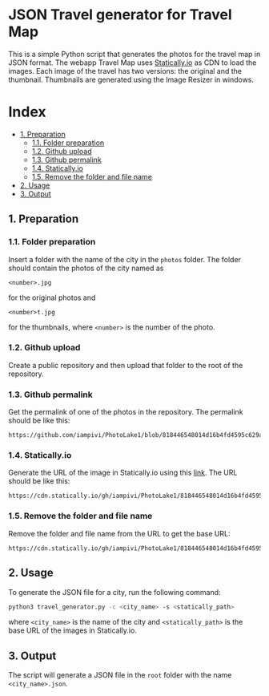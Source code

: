 # JSON Travel generator for Travel Map

This is a simple Python script that generates the photos for the travel map in JSON format. The webapp Travel Map uses [Statically.io](https://statically.io/) as CDN to load the images. Each image of the travel has two versions: the original and the thumbnail. Thumbnails are generated using the Image Resizer in windows.

# Index

- [1. Preparation](#1-preparation)
  - [1.1. Folder preparation](#11-folder-preparation)
  - [1.2. Github upload](#12-github-upload)
  - [1.3. Github permalink](#13-github-permalink)
  - [1.4. Statically.io](#14-staticallyio)
  - [1.5. Remove the folder and file name](#15-remove-the-folder-and-file-name)
- [2. Usage](#2-usage)
- [3. Output](#3-output)

## 1. Preparation

### 1.1. Folder preparation

Insert a folder with the name of the city in the `photos` folder. The folder should contain the photos of the city named as

```
<number>.jpg
```

for the original photos and

```
<number>t.jpg
```

for the thumbnails, where `<number>` is the number of the photo.

### 1.2. Github upload

Create a public repository and then upload that folder to the root of the repository.

### 1.3. Github permalink

Get the permalink of one of the photos in the repository. The permalink should be like this:

```
https://github.com/iampivi/PhotoLake1/blob/818446548014d16b4fd4595c629a6584beb65ed0/Turin/001.jpg
```

### 1.4. Statically.io

Generate the URL of the image in Statically.io using this [link](https://statically.io/convert/). The URL should be like this:

```
https://cdn.statically.io/gh/iampivi/PhotoLake1/818446548014d16b4fd4595c629a6584beb65ed0/Turin/001.jpg
```

### 1.5. Remove the folder and file name

Remove the folder and file name from the URL to get the base URL:

```
https://cdn.statically.io/gh/iampivi/PhotoLake1/818446548014d16b4fd4595c629a6584beb65ed0
```

## 2. Usage

To generate the JSON file for a city, run the following command:

```bash
python3 travel_generator.py -c <city_name> -s <statically_path>
```

where `<city_name>` is the name of the city and `<statically_path>` is the base URL of the images in Statically.io.

## 3. Output

The script will generate a JSON file in the `root` folder with the name `<city_name>.json`.
